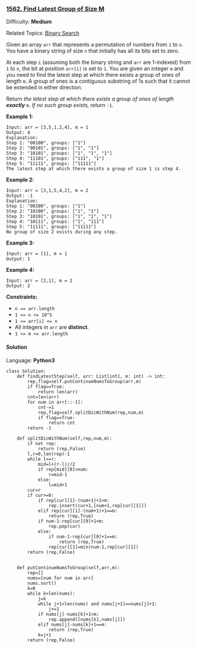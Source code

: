 ### [1562\. Find Latest Group of Size M](https://leetcode.com/problems/find-latest-group-of-size-m/)

Difficulty: **Medium**  

Related Topics: [Binary Search](https://leetcode.com/tag/binary-search/)


Given an array `arr` that represents a permutation of numbers from `1` to `n`. You have a binary string of size `n` that initially has all its bits set to zero.

At each step `i` (assuming both the binary string and `arr` are 1-indexed) from `1` to `n`, the bit at position `arr[i]` is set to `1`. You are given an integer `m` and you need to find the latest step at which there exists a group of ones of length `m`. A group of ones is a contiguous substring of 1s such that it cannot be extended in either direction.

Return _the latest step at which there exists a group of ones of length **exactly**_ `m`. _If no such group exists, return_ `-1`.

**Example 1:**

```
Input: arr = [3,5,1,2,4], m = 1
Output: 4
Explanation:
Step 1: "00100", groups: ["1"]
Step 2: "00101", groups: ["1", "1"]
Step 3: "10101", groups: ["1", "1", "1"]
Step 4: "11101", groups: ["111", "1"]
Step 5: "11111", groups: ["11111"]
The latest step at which there exists a group of size 1 is step 4.
```

**Example 2:**

```
Input: arr = [3,1,5,4,2], m = 2
Output: -1
Explanation:
Step 1: "00100", groups: ["1"]
Step 2: "10100", groups: ["1", "1"]
Step 3: "10101", groups: ["1", "1", "1"]
Step 4: "10111", groups: ["1", "111"]
Step 5: "11111", groups: ["11111"]
No group of size 2 exists during any step.
```

**Example 3:**

```
Input: arr = [1], m = 1
Output: 1
```

**Example 4:**

```
Input: arr = [2,1], m = 2
Output: 2
```

**Constraints:**

*   `n == arr.length`
*   `1 <= n <= 10^5`
*   `1 <= arr[i] <= n`
*   All integers in `arr` are **distinct**.
*   `1 <= m <= arr.length`


#### Solution

Language: **Python3**

```python3
class Solution:
    def findLatestStep(self, arr: List[int], m: int) -> int:
        rep,flag=self.putContinueNumsToGroup(arr,m)
        if flag==True:
            return len(arr)
        cnt=len(arr)
        for num in arr[::-1]:
            cnt-=1
            rep,flag=self.splitDicWithNum(rep,num,m)
            if flag==True:
                return cnt
        return -1
    
    def splitDicWithNum(self,rep,num,m):
        if not rep:
            return (rep,False)
        l,r=0,len(rep)-1
        while l<=r:
            mid=l+(r-l)//2
            if rep[mid][0]>num:
                r=mid-1
            else:
                l=mid+1
        cur=r
        if cur>=0:
            if rep[cur][1]-(num+1)+1>m:
                rep.insert(cur+1,[num+1,rep[cur][1]])
            elif rep[cur][1]-(num+1)+1==m:
                return (rep,True)
            if num-1-rep[cur][0]+1<m:
                rep.pop(cur)
            else:
                if num-1-rep[cur][0]+1==m:
                    return (rep,True)
                rep[cur][1]=min(num-1,rep[cur][1])
        return (rep,False)
        
    
    def putContinueNumsToGroup(self,arr,m):
        rep=[]
        nums=[num for num in arr]
        nums.sort()
        k=0
        while k<len(nums):
            j=k
            while j+1<len(nums) and nums[j+1]==nums[j]+1:
                j+=1
            if nums[j]-nums[k]+1>m:
                rep.append([nums[k],nums[j]])
            elif nums[j]-nums[k]+1==m:
                return (rep,True)
            k=j+1
        return (rep,False)
```